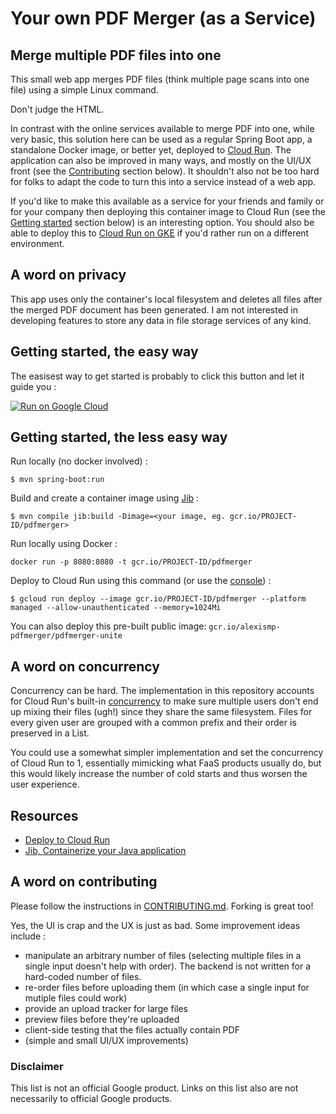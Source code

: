 # Your own PDF Merger (as a Service)

## Merge multiple PDF files into one

This small web app merges PDF files (think multiple page scans into one file) using a simple Linux command.

Don't judge the HTML.

In contrast with the online services available to merge PDF into one, while very basic, this solution here can be used as a regular Spring Boot app, a standalone Docker image, or better yet, deployed to [Cloud Run](cloud.run). The application can also be improved in many ways, and mostly on the UI/UX front (see the [Contributing](#a-word-on-contributing) section below). It shouldn't also not be too hard for folks to adapt the code to turn this into a service instead of a web app.

If you'd like to make this available as a service for your friends and family or for your company then deploying this container image to Cloud Run (see the [Getting started](#getting-started) section below) is an interesting option. You should also be able to deploy this to [Cloud Run on GKE](https://cloud.google.com/run/docs/gke/setup) if you'd rather run on a different environment.

## A word on privacy

This app uses only the container's local filesystem and deletes all files after the merged PDF document has been generated.
I am not interested in developing features to store any data in file storage services of any kind.

## Getting started, the easy way

The easisest way to get started is probably to click this button and let it guide you :

[![Run on Google Cloud](https://deploy.cloud.run/button.svg)](https://deploy.cloud.run)

## Getting started, the less easy way

Run locally (no docker involved) :

`$ mvn spring-boot:run`

Build and create a container image using [Jib](https://github.com/GoogleContainerTools/jib) :

`$ mvn compile jib:build -Dimage=<your image, eg. gcr.io/PROJECT-ID/pdfmerger>`

Run locally using Docker :

`docker run -p 8080:8080 -t gcr.io/PROJECT-ID/pdfmerger`

Deploy to Cloud Run using this command (or use the [console](https://console.cloud.google.com/run)) :

`$ gcloud run deploy --image gcr.io/PROJECT-ID/pdfmerger --platform managed --allow-unauthenticated --memory=1024Mi `

You can also deploy this pre-built public image: `gcr.io/alexismp-pdfmerger/pdfmerger-unite`

## A word on concurrency

Concurrency can be hard. The implementation in this repository accounts for Cloud Run's built-in [concurrency](https://cloud.google.com/run/docs/about-concurrency) to make sure multiple users don't end up mixing their files (ugh!) since they share the same filesystem. Files for every given user are grouped with a common prefix and their order is preserved in a List.

You could use a somewhat simpler implementation and set the concurrency of Cloud Run to 1, essentially mimicking what FaaS products usually do, but this would likely increase the number of cold starts and thus worsen the user experience.

## Resources
* [Deploy to Cloud Run](https://cloud.google.com/run/docs/quickstarts/build-and-deploy)
* [Jib, Containerize your Java application](https://github.com/GoogleContainerTools/jib)

## A word on contributing

Please follow the instructions in [CONTRIBUTING.md](CONTRIBUTING.md). Forking is great too!

Yes, the UI is crap and the UX is just as bad. Some improvement ideas include :
* manipulate an arbitrary number of files (selecting multiple files in a single input doesn't help with order). The backend is not written for a hard-coded number of files.
* re-order files before uploading them (in which case a single input for mutiple files could work)
* provide an upload tracker for large files
* preview files before they're uploaded
* client-side testing that the files actually contain PDF
* (simple and small UI/UX improvements)

### Disclaimer

This list is not an official Google product. Links on this list also are not necessarily to official Google products.